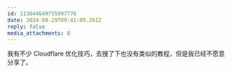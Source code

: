 ```yaml
---
id: 113044649755097776
date: 2024-08-29T09:41:05.261Z
reply: false
media_attachments: 0
---
```


我有不少 Cloudflare 优化技巧，去搜了下也没有类似的教程，但是我已经不愿意分享了。

